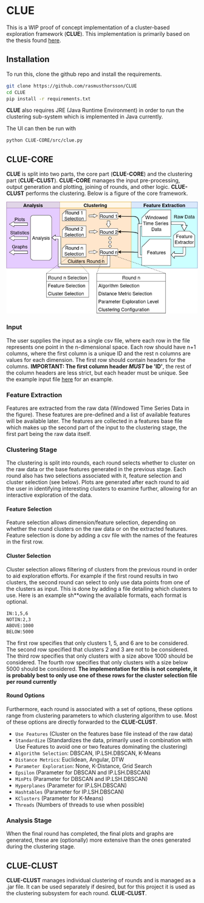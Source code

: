 # CLUE

This is a WIP proof of concept implementation of a cluster-based exploration framework (**CLUE**). This implementation is primarily based on the thesis found [here](https://gupea.ub.gu.se/handle/2077/89783).

## Installation

To run this, clone the github repo and install the requirements.

```bash
git clone https://github.com/rasmusthorsson/CLUE
cd CLUE
pip install -r requirements.txt
```

**CLUE** also requires JRE (Java Runtime Environment) in order to run the clustering sub-system which is implemented in Java currently.

The UI can then be run with

```bash
python CLUE-CORE/src/clue.py
```

## CLUE-CORE

**CLUE** is split into two parts, the core part (**CLUE-CORE**) and the clustering part (**CLUE-CLUST**). **CLUE-CORE** manages the input pre-processing, output generation and plotting, joining of rounds, and other logic. **CLUE-CLUST** performs the clustering. Below is a figure of the core framework.

![CLUE](assets/clue.png)

### Input

The user supplies the input as a single csv file, where each row in the file represents one point in the n-dimensional space. Each row should have n+1 columns, where the first column is a unique ID and the rest n columns are values for each dimension. The first row should contain headers for the columns. **IMPORTANT: The first column header *MUST* be 'ID'**, the rest of the column headers are less strict, but each header must be unique. See the example input file [here](input.csv) for an example.

### Feature Extraction

Features are extracted from the raw data (Windowed Time Series Data in the figure). These features are pre-defined and a list of available features will be available later. The features are collected in a features base file which makes up the second part of the input to the clustering stage, the first part being the raw data itself.

### Clustering Stage

The clustering is split into rounds, each round selects whether to cluster on the raw data or the base features generated in the previous stage. Each round also has two selections associated with it, feature selection and cluster selection (see below). Plots are generated after each round to aid the user in identifying interesting clusters to examine further, allowing for an interactive exploration of the data. 

#### Feature Selection

Feature selection allows dimension/feature selection, depending on whether the round clusters on the raw data or on the extracted features. Feature selection is done by adding a csv file with the names of the features in the first row.

#### Cluster Selection

Cluster selection allows filtering of clusters from the previous round in order to aid exploration efforts. For example if the first round results in two clusters, the second round can select to only use data points from one of the clusters as input. This is done by adding a file detailing which clusters to use. Here is an example sh**owing the available formats, each format is optional.

```
IN:1,5,6 
NOTIN:2,3
ABOVE:1000
BELOW:5000
```

The first row specifies that only clusters 1, 5, and 6 are to be considered. The second row specified that clusters 2 and 3 are not to be considered. The third row specifies that only clusters with a size above 1000 should be considered. The fourth row specifies that only clusters with a size below 5000 should be considered. **The implementation for this is not complete, it is probably best to only use one of these rows for the cluster selection file per round currently**

#### Round Options

Furthermore, each round is associated with a set of options, these options range from clustering parameters to which clustering algorithm to use. Most of these options are directly forwarded to the **CLUE-CLUST**.

- `Use Features` (Cluster on the features base file instead of the raw data)
- `Standardize` (Standardizes the data, primarily used in combination with Use Features to avoid one or two features dominating the clustering)
- `Algorithm Selection`:  DBSCAN, IP.LSH.DBSCAN, K-Means
- `Distance Metrics`: Euclidean, Angular, DTW
- `Parameter Exploration`: None, K-Distance, Grid Search
- `Epsilon` (Parameter for DBSCAN and IP.LSH.DBSCAN)
- `MinPts` (Parameter for DBSCAN and IP.LSH.DBSCAN)
- `Hyperplanes` (Parameter for IP.LSH.DBSCAN)
- `Hashtables` (Parameter for IP.LSH.DBSCAN)
- `KClusters` (Parameter for K-Means)
- `Threads` (Numbers of threads to use when possible)

### Analysis Stage

When the final round has completed, the final plots and graphs are generated, these are (optionally) more extensive than the ones generated during the clustering stage. 

## CLUE-CLUST

**CLUE-CLUST** manages individual clustering of rounds and is managed as a .jar file. It can be used separately if desired, but for this project it is used as the clustering subsystem for each round. **CLUE-CLUST**.
